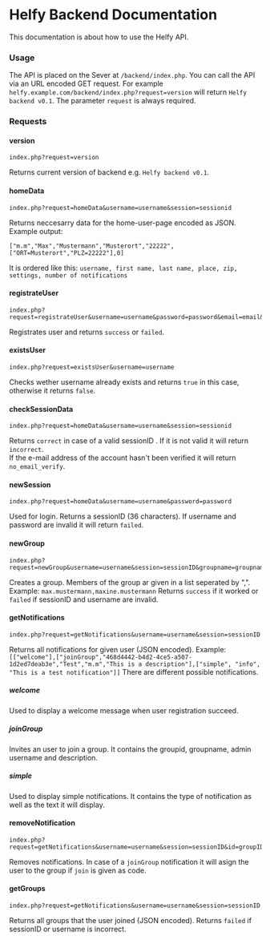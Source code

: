 # Helfy Backend Documentation
This documentation is about how to use the Helfy API.
  
### Usage
The API is placed on the Sever at `/backend/index.php`.
You can call the API via an URL encoded GET request.
For example `helfy.example.com/backend/index.php?request=version` will return `Helfy backend v0.1`.
The parameter `request` is always required.
  
### Requests
#### version
    index.php?request=version
Returns current version of backend e.g. `Helfy backend v0.1`.
  
#### homeData
    index.php?request=homeData&username=username&session=sessionid
Returns neccesarry data for the home-user-page encoded as JSON. Example output:

    ["m.m","Max","Mustermann","Musterort","22222",["ORT=Musterort","PLZ=22222"],0]

It is ordered like this: `username, first name, last name, place, zip, settings, number of notifications`

#### registrateUser
    index.php?request=registrateUser&username=username&password=password&email=email&vname=firstName&nname=lastName&ort=place&plz=zip
Registrates user and returns `success` or `failed`.

#### existsUser
    index.php?request=existsUser&username=username
Checks wether username already exists and returns `true` in this case, otherwise it returns `false`.

#### checkSessionData
    index.php?request=homeData&username=username&session=sessionid
Returns `correct` in case of a valid sessionID . If it is not valid it will return `incorrect`.  
If the e-mail address of the account hasn't been verified it will return `no_email_verify`.

#### newSession
    index.php?request=homeData&username=username&password=password
Used for login. Returns a sessionID (36 characters). If username and password are invalid it will return `failed`.

#### newGroup
    index.php?request=newGroup&username=username&session=sessionID&groupname=groupname&description=description&users=members
Creates a group. Members of the group ar given in a list seperated by ",".
Example: `max.mustermann,maxine.mustermann`
Returns `success` if it worked or `failed` if sessionID and username are invalid.

#### getNotifications
    index.php?request=getNotifications&username=username&session=sessionID
Returns all notifications for given user (JSON encoded).
Example: `[["welcome"],["joinGroup","468d4442-b4d2-4ce5-a507-1d2ed7deab3e","Test","m.m","This is a description"],["simple", "info", "This is a test notification"]]`
There are different possible notifications.
##### welcome
Used to display a welcome message when user registration succeed.
##### joinGroup
Invites an user to join a group. It contains the groupid, groupname, admin username and description.
##### simple
Used to display simple notifications. It contains the type of notification as well as the text it will display.

#### removeNotification
    index.php?request=getNotifications&username=username&session=sessionID&id=groupID&code=actionCode
Removes notifications. In case of a `joinGroup` notification it will asign the user to the group if `join` is given as code.

#### getGroups
    index.php?request=getNotifications&username=username&session=sessionID
Returns all groups that the user joined (JSON encoded). Returns `failed` if sessionID or username is incorrect.